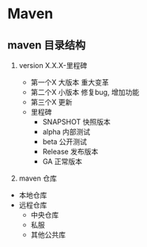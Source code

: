 # Maven 
## maven 目录结构
1. version X.X.X-里程碑
    - 第一个X 大版本 重大变革
    - 第二个X 小版本 修复bug, 增加功能
    - 第三个X 更新
    -  里程碑 
        - SNAPSHOT 快照版本
        - alpha 内部测试
        - beta  公开测试
        - Release 发布版本
        - GA  正常版本

2. maven 仓库
- 本地仓库
- 远程仓库
    - 中央仓库
    - 私服
    - 其他公共库